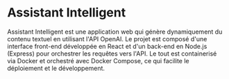 # Assistant Intelligent

Assistant Intelligent est une application web qui génère dynamiquement du contenu textuel en utilisant l'API OpenAI. Le projet est composé d'une interface front-end développée en React et d'un back-end en Node.js (Express) pour orchestrer les requêtes vers l'API. Le tout est containerisé via Docker et orchestré avec Docker Compose, ce qui facilite le déploiement et le développement.

